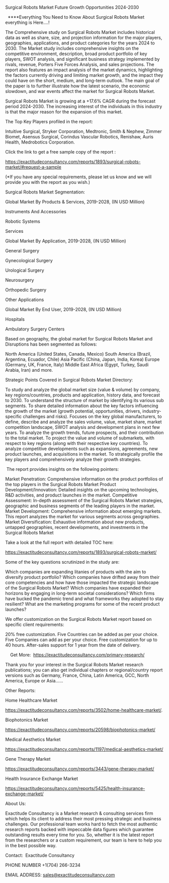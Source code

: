 Surgical Robots Market Future Growth Opportunities 2024-2030

  ****Everything You Need to Know About Surgical Robots Market everything is Here....!

The Comprehensive study on Surgical Robots Market includes historical data as well as share, size, and projection information for the major players, geographies, applications, and product categories for the years 2024 to 2030. The Market study includes comprehensive insights on the competitive environment, description, broad product portfolio of key players, SWOT analysis, and significant business strategy implemented by rivals, revenue, Porters Five Forces Analysis, and sales projections. The report also features an impact analysis of the market dynamics, highlighting the factors currently driving and limiting market growth, and the impact they could have on the short, medium, and long-term outlook. The main goal of the paper is to further illustrate how the latest scenario, the economic slowdown, and war events affect the market for Surgical Robots Market.

Surgical Robots Market is growing at a +17.6% CAGR during the forecast period 2024-2030. The increasing interest of the individuals in this industry is that the major reason for the expansion of this market.

The Top Key Players profiled in the report: 

Intuitive Surgical, Stryker Corporation, Medtronic, Smith & Nephew, Zimmer Biomet, Asensus Surgical, Corindus Vascular Robotics, Renishaw, Auris Health, Medrobotics Corporation.

Click the link to get a free sample copy of the report :

https://exactitudeconsultancy.com/reports/1893/surgical-robots-market/#request-a-sample

(*If you have any special requirements, please let us know and we will provide you with the report as you wish.)

Surgical Robots Market Segmentation:

Global Market By Products & Services, 2019-2028, (IN USD Million)

Instruments And Accessories

Robotic Systems

Services

Global Market By Application, 2019-2028, (IN USD Million)

General Surgery

Gynecological Surgery

Urological Surgery

Neurosurgery

Orthopedic Surgery

Other Applications

Global Market By End User, 2019-2028, (IN USD Million)

Hospitals

Ambulatory Surgery Centers

Based on geography, the global market for Surgical Robots Market and Disruptions has been segmented as follows:

North America (United States, Canada, Mexico)
South America (Brazil, Argentina, Ecuador, Chile)
Asia Pacific (China, Japan, India, Korea)
Europe (Germany, UK, France, Italy)
Middle East Africa (Egypt, Turkey, Saudi Arabia, Iran) and more.

Strategic Points Covered in Surgical Robots Market Directory:

To study and analyze the global market size (value & volume) by company, key regions/countries, products and application, history data, and forecast to 2030.
To understand the structure of market by identifying its various sub segments.
To share detailed information about the key factors influencing the growth of the market (growth potential, opportunities, drivers, industry-specific challenges and risks).
Focuses on the key global manufacturers, to define, describe and analyze the sales volume, value, market share, market competition landscape, SWOT analysis and development plans in next few years.
To analyze the growth trends, future prospects, and their contribution to the total market.
To project the value and volume of submarkets, with respect to key regions (along with their respective key countries).
To analyze competitive developments such as expansions, agreements, new product launches, and acquisitions in the market.
To strategically profile the key players and comprehensively analyze their growth strategies.

 The report provides insights on the following pointers:

Market Penetration: Comprehensive information on the product portfolios of the top players in the Surgical Robots Market
Product Development/Innovation: Detailed insights on the upcoming technologies, R&D activities, and product launches in the market.
Competitive Assessment: In-depth assessment of the Surgical Robots Market strategies, geographic and business segments of the leading players in the market.
Market Development: Comprehensive information about emerging markets. This report analyzes the market for various segments across geographies.
Market Diversification: Exhaustive information about new products, untapped geographies, recent developments, and investments in the Surgical Robots Market

Take a look at the full report with detailed TOC here:

https://exactitudeconsultancy.com/reports/1893/surgical-robots-market/

Some of the key questions scrutinized in the study are:

Which companies are expanding litanies of products with the aim to diversify product portfolio?
Which companies have drifted away from their core competencies and how have those impacted the strategic landscape of the Surgical Robots Market?
Which companies have expanded their horizons by engaging in long-term societal considerations?
Which firms have bucked the pandemic trend and what frameworks they adopted to stay resilient?
What are the marketing programs for some of the recent product launches?

We offer customization on the Surgical Robots Market report based on specific client requirements:

20% free customization.
Five Countries can be added as per your choice.
Five Companies can add as per your choice.
Free customization for up to 40 hours.
After-sales support for 1 year from the date of delivery.

    Get More:  https://exactitudeconsultancy.com/primary-research/

Thank you for your interest in the Surgical Robots Market research publications; you can also get individual chapters or regional/country report versions such as Germany, France, China, Latin America, GCC, North America, Europe or Asia……

Other Reports:

Home Healthcare Market

https://exactitudeconsultancy.com/reports/3502/home-healthcare-market/.

Biophotonics Market

https://exactitudeconsultancy.com/reports/20598/biophotonics-market/

Medical Aesthetics Market

https://exactitudeconsultancy.com/reports/1197/medical-aesthetics-market/

Gene Therapy Market

https://exactitudeconsultancy.com/reports/3443/gene-therapy-market/

Health Insurance Exchange Market

https://exactitudeconsultancy.com/reports/5425/health-insurance-exchange-market/

About Us:

Exactitude Consultancy is a Market research & consulting services firm which helps its client to address their most pressing strategic and business challenges. Our professional team works hard to fetch the most authentic research reports backed with impeccable data figures which guarantee outstanding results every time for you. So, whether it is the latest report from the researchers or a custom requirement, our team is here to help you in the best possible way.

Contact:  Exactitude Consultancy

PHONE NUMBER +1(704) 266-3234

EMAIL ADDRESS: sales@exactitudeconsultancy.com
